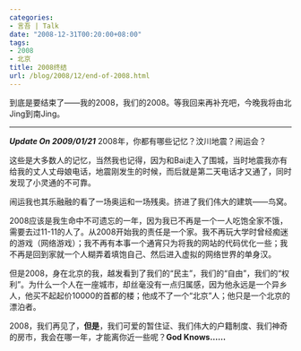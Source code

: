 ```yaml
---
categories:
- 言吾 | Talk
date: "2008-12-31T00:20:00+08:00"
tags:
- 2008
- 北京
title: 2008终结
url: /blog/2008/12/end-of-2008.html
---
```

到底是要结束了——我的2008，我们的2008。等我回来再补充吧，今晚我将由北Jing到南Jing。

* * *

***Update On 2009/01/21*** 
2008年，你都有哪些记忆？汶川地震？闹运会？

这些是大多数人的记忆，当然我也记得，因为和Bai走入了围城，当时地震我亦有给我的丈人丈母娘电话，地震刚发生的时候，而后就是第二天电话才又通了，同时发现了小灵通的不可靠。

闹运我也其乐融融的看了一场奥运和一场残奥。挤进了我们伟大的建筑——鸟窝。

2008应该是我生命中不可遗忘的一年，因为我已不再是一个一人吃饱全家不饿，需要去过11-11的人了。从2008开始我的责任是一个家。我不再玩大学时曾经痴迷的游戏（网络游戏）；我不再有本事一个通宵只为将我的网站的代码优化一些；我不再是回到家就一个人糊弄着填饱自己、然后进入虚拟的网络世界的单身汉。

但是2008，身在北京的我，越发看到了我们的“民主”，我们的“自由”，我们的“权利”。为什么一个人在一座城市，却丝毫没有一点归属感，因为他永远是一个异乡人，他买不起起价10000的首都的楼；他成不了一个“北京”人；他只是一个北京的漂泊者。

2008，我们再见了，**但是**，我们可爱的暂住证、我们伟大的户籍制度、我们神奇的房市，我会在哪一年，才能离你近一些呢？**God Knows……**